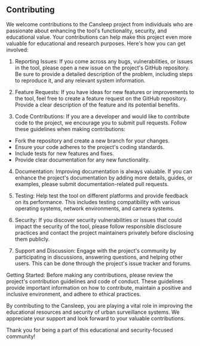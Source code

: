 ## Contributing
We welcome contributions to the Cansleep project from individuals who are passionate about enhancing the tool's functionality, security, and educational value. Your contributions can help make this project even more valuable for educational and research purposes. Here's how you can get involved:

1. Reporting Issues:
If you come across any bugs, vulnerabilities, or issues in the tool, please open a new issue on the project's GitHub repository. Be sure to provide a detailed description of the problem, including steps to reproduce it, and any relevant system information.

2. Feature Requests:
If you have ideas for new features or improvements to the tool, feel free to create a feature request on the GitHub repository. Provide a clear description of the feature and its potential benefits.

3. Code Contributions:
If you are a developer and would like to contribute code to the project, we encourage you to submit pull requests. Follow these guidelines when making contributions:

- Fork the repository and create a new branch for your changes.
- Ensure your code adheres to the project's coding standards.
- Include tests for new features and fixes.
- Provide clear documentation for any new functionality.

4. Documentation:
Improving documentation is always valuable. If you can enhance the project's documentation by adding more details, guides, or examples, please submit documentation-related pull requests.

5. Testing:
Help test the tool on different platforms and provide feedback on its performance. This includes testing compatibility with various operating systems, network environments, and camera systems.

6. Security:
If you discover security vulnerabilities or issues that could impact the security of the tool, please follow responsible disclosure practices and contact the project maintainers privately before disclosing them publicly.

7. Support and Discussion:
Engage with the project's community by participating in discussions, answering questions, and helping other users. This can be done through the project's issue tracker and forums.

Getting Started:
Before making any contributions, please review the project's contribution guidelines and code of conduct. These guidelines provide important information on how to contribute, maintain a positive and inclusive environment, and adhere to ethical practices.

By contributing to the Cansleep, you are playing a vital role in improving the educational resources and security of urban surveillance systems. We appreciate your support and look forward to your valuable contributions.

Thank you for being a part of this educational and security-focused community!
